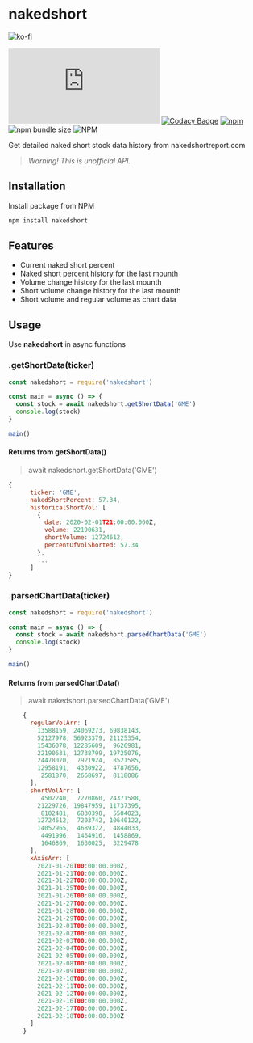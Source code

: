 # nakedshort

[![ko-fi](https://ko-fi.com/img/githubbutton_sm.svg)](https://ko-fi.com/C0C1DI4VL)

![GitHub Workflow Status](https://img.shields.io/github/workflow/status/samgozman/nakedshort/Nakedshort%20Node.js)
[![Codacy Badge](https://app.codacy.com/project/badge/Grade/652681ae222f4ea8b0cbae3116c3e973)](https://www.codacy.com/gh/samgozman/nakedshort/dashboard?utm_source=github.com&amp;utm_medium=referral&amp;utm_content=samgozman/nakedshort&amp;utm_campaign=Badge_Grade)
[![npm](https://img.shields.io/npm/v/nakedshort)](https://www.npmjs.com/package/nakedshort)
![npm bundle size](https://img.shields.io/bundlephobia/min/nakedshort)
![NPM](https://img.shields.io/npm/l/nakedshort)

Get detailed naked short stock data history from nakedshortreport.com

> *Warning! This is unofficial API.*

## Installation

Install package from NPM

```bash
npm install nakedshort
```

## Features

* Current naked short percent
* Naked short percent history for the last mounth
* Volume change history for the last mounth
* Short volume change history for the last mounth
* Short volume and regular volume as chart data

## Usage

Use **nakedshort** in async functions

### .getShortData(ticker)

```javascript
const nakedshort = require('nakedshort')

const main = async () => {
  const stock = await nakedshort.getShortData('GME')
  console.log(stock)
}

main()
```

#### Returns from getShortData()

> await nakedshort.getShortData('GME')

```javascript
{
      ticker: 'GME',
      nakedShortPercent: 57.34,
      historicalShortVol: [
        {
          date: 2020-02-01T21:00:00.000Z,
          volume: 22190631,
          shortVolume: 12724612,
          percentOfVolShorted: 57.34
        },
        ...
      ]
}
```

### .parsedChartData(ticker)

```javascript
const nakedshort = require('nakedshort')

const main = async () => {
  const stock = await nakedshort.parsedChartData('GME')
  console.log(stock)
}

main()
```

#### Returns from parsedChartData()

> await nakedshort.parsedChartData('GME')

```javascript
    {
      regularVolArr: [
        13588159, 24069273, 69838143,
        52127978, 56923379, 21125354,
        15436078, 12285609,  9626981,
        22190631, 12738799, 19725076,
        24478070,  7921924,  8521585,
        12958191,  4330922,  4787656,
         2581870,  2668697,  8118086
      ],
      shortVolArr: [
         4502240,  7270860, 24371588,
        21229726, 19847959, 11737395,
         8102481,  6830398,  5504023,
        12724612,  7203742, 10640122,
        14052965,  4689372,  4844033,
         4491996,  1464916,  1458869,
         1646869,  1630025,  3229478
      ],
      xAxisArr: [
        2021-01-20T00:00:00.000Z,
        2021-01-21T00:00:00.000Z,
        2021-01-22T00:00:00.000Z,
        2021-01-25T00:00:00.000Z,
        2021-01-26T00:00:00.000Z,
        2021-01-27T00:00:00.000Z,
        2021-01-28T00:00:00.000Z,
        2021-01-29T00:00:00.000Z,
        2021-02-01T00:00:00.000Z,
        2021-02-02T00:00:00.000Z,
        2021-02-03T00:00:00.000Z,
        2021-02-04T00:00:00.000Z,
        2021-02-05T00:00:00.000Z,
        2021-02-08T00:00:00.000Z,
        2021-02-09T00:00:00.000Z,
        2021-02-10T00:00:00.000Z,
        2021-02-11T00:00:00.000Z,
        2021-02-12T00:00:00.000Z,
        2021-02-16T00:00:00.000Z,
        2021-02-17T00:00:00.000Z,
        2021-02-18T00:00:00.000Z
      ]
    }
```
